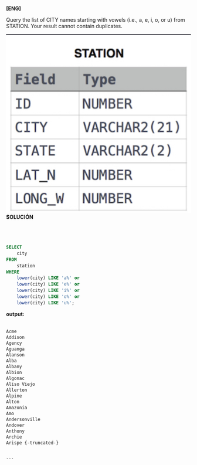 
**[ENG]**

Query the list of CITY names starting with vowels (i.e., a, e, i, o, or u) from STATION. Your result cannot contain duplicates.


![alt text](image.png)
**SOLUCIÓN**

```sql



SELECT
    city
FROM
    station
WHERE 
    lower(city) LIKE 'a%' or
    lower(city) LIKE 'e%' or
    lower(city) LIKE 'i%' or 
    lower(city) LIKE 'o%' or 
    lower(city) LIKE 'u%';


```


**output:**


````

Acme 
Addison 
Agency 
Aguanga 
Alanson 
Alba 
Albany 
Albion 
Algonac 
Aliso Viejo 
Allerton 
Alpine 
Alton 
Amazonia 
Amo 
Andersonville 
Andover 
Anthony 
Archie 
Arispe {-truncated-}


```